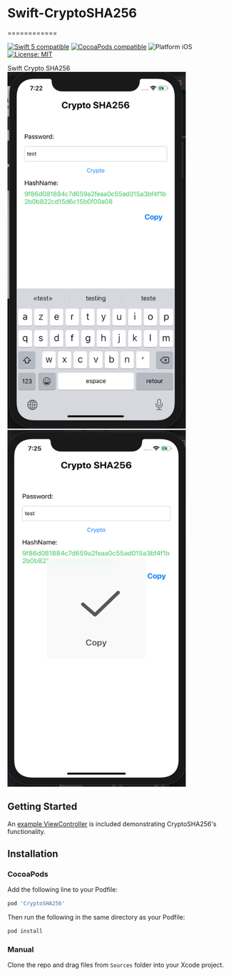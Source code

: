 # Swift-CryptoSHA256
============

<p align="left">
	<a href="https://developer.apple.com/swift"><img src="https://img.shields.io/badge/Swift_5-compatible-4BC51D.svg?style=flat" alt="Swift 5 compatible" /></a>
	<a href="https://cocoapods.org/pods/ScrollableDatepicker"><img src="https://img.shields.io/badge/pod-2.2.0-blue.svg" alt="CocoaPods compatible" /></a>
	<img src="https://img.shields.io/badge/platform-iOS-blue.svg?style=flat" alt="Platform iOS" />
	<a href="https://raw.githubusercontent.com/devzhr/Swift-CryptoSHA256/master/LICENSE"><img src="http://img.shields.io/badge/license-MIT-blue.svg?style=flat" alt="License: MIT" /></a>
</p>
Swift Crypto SHA256 
<img src="screen1.png" width="400" height="800" />&nbsp;&nbsp;&nbsp;&nbsp;<img src="screen2.png" width="400" height="800" />

## Getting Started

An [example ViewController](https://github.com/devzhr/Swift-CryptoSHA256/blob/master/Example/sha256/ViewController.swift) is included demonstrating CryptoSHA256's functionality.


## Installation

### CocoaPods

Add the following line to your Podfile:

```ruby
pod 'CryptoSHA256'
```
Then run the following in the same directory as your Podfile:

```ruby
pod install
```
### Manual

Clone the repo and drag files from `Sources` folder into your Xcode project.
